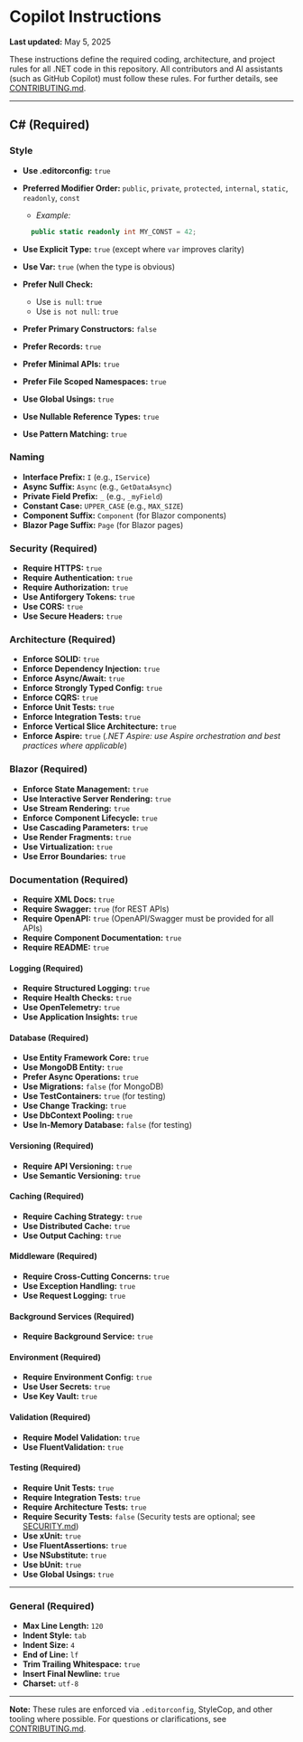 # Copilot Instructions

**Last updated:** May 5, 2025

These instructions define the required coding, architecture, and project rules for all .NET code in this repository. All contributors and AI assistants (such as GitHub Copilot) must follow these rules. For further details, see [CONTRIBUTING.md](docs/CONTRIBUTING.md).

---

## C# (Required)

### Style

- **Use .editorconfig:** `true`
- **Preferred Modifier Order:** `public`, `private`, `protected`, `internal`, `static`, `readonly`, `const`

  - _Example:_

  ```csharp
    public static readonly int MY_CONST = 42;
  ```

- **Use Explicit Type:** `true` (except where `var` improves clarity)
- **Use Var:** `true` (when the type is obvious)
- **Prefer Null Check:**
  - Use `is null`: `true`
  - Use `is not null`: `true`
- **Prefer Primary Constructors:** `false`
- **Prefer Records:** `true`
- **Prefer Minimal APIs:** `true`
- **Prefer File Scoped Namespaces:** `true`
- **Use Global Usings:** `true`
- **Use Nullable Reference Types:** `true`
- **Use Pattern Matching:** `true`

### Naming

- **Interface Prefix:** `I` (e.g., `IService`)
- **Async Suffix:** `Async` (e.g., `GetDataAsync`)
- **Private Field Prefix:** `_` (e.g., `_myField`)
- **Constant Case:** `UPPER_CASE` (e.g., `MAX_SIZE`)
- **Component Suffix:** `Component` (for Blazor components)
- **Blazor Page Suffix:** `Page` (for Blazor pages)

### Security (Required)

- **Require HTTPS:** `true`
- **Require Authentication:** `true`
- **Require Authorization:** `true`
- **Use Antiforgery Tokens:** `true`
- **Use CORS:** `true`
- **Use Secure Headers:** `true`

### Architecture (Required)

- **Enforce SOLID:** `true`
- **Enforce Dependency Injection:** `true`
- **Enforce Async/Await:** `true`
- **Enforce Strongly Typed Config:** `true`
- **Enforce CQRS:** `true`
- **Enforce Unit Tests:** `true`
- **Enforce Integration Tests:** `true`
- **Enforce Vertical Slice Architecture:** `true`
- **Enforce Aspire:** `true` (_.NET Aspire: use Aspire orchestration and best practices where applicable_)

### Blazor (Required)

- **Enforce State Management:** `true`
- **Use Interactive Server Rendering:** `true`
- **Use Stream Rendering:** `true`
- **Enforce Component Lifecycle:** `true`
- **Use Cascading Parameters:** `true`
- **Use Render Fragments:** `true`
- **Use Virtualization:** `true`
- **Use Error Boundaries:** `true`

### Documentation (Required)

- **Require XML Docs:** `true`
- **Require Swagger:** `true` (for REST APIs)
- **Require OpenAPI:** `true` (OpenAPI/Swagger must be provided for all APIs)
- **Require Component Documentation:** `true`
- **Require README:** `true`

#### Logging (Required)

- **Require Structured Logging:** `true`
- **Require Health Checks:** `true`
- **Use OpenTelemetry:** `true`
- **Use Application Insights:** `true`

#### Database (Required)

- **Use Entity Framework Core:** `true`
- **Use MongoDB Entity:** `true`
- **Prefer Async Operations:** `true`
- **Use Migrations:** `false` (for MongoDB)
- **Use TestContainers:** `true` (for testing)
- **Use Change Tracking:** `true`
- **Use DbContext Pooling:** `true`
- **Use In-Memory Database:** `false` (for testing)

#### Versioning (Required)

- **Require API Versioning:** `true`
- **Use Semantic Versioning:** `true`

#### Caching (Required)

- **Require Caching Strategy:** `true`
- **Use Distributed Cache:** `true`
- **Use Output Caching:** `true`

#### Middleware (Required)

- **Require Cross-Cutting Concerns:** `true`
- **Use Exception Handling:** `true`
- **Use Request Logging:** `true`

#### Background Services (Required)

- **Require Background Service:** `true`

#### Environment (Required)

- **Require Environment Config:** `true`
- **Use User Secrets:** `true`
- **Use Key Vault:** `true`

#### Validation (Required)

- **Require Model Validation:** `true`
- **Use FluentValidation:** `true`

#### Testing (Required)

- **Require Unit Tests:** `true`
- **Require Integration Tests:** `true`
- **Require Architecture Tests:** `true`
- **Require Security Tests:** `false` (Security tests are optional; see [SECURITY.md](docs/SECURITY.md))
- **Use xUnit:** `true`
- **Use FluentAssertions:** `true`
- **Use NSubstitute:** `true`
- **Use bUnit:** `true`
- **Use Global Usings:** `true`

---

### General (Required)

- **Max Line Length:** `120`
- **Indent Style:** `tab`
- **Indent Size:** `4`
- **End of Line:** `lf`
- **Trim Trailing Whitespace:** `true`
- **Insert Final Newline:** `true`
- **Charset:** `utf-8`

---

**Note:** These rules are enforced via `.editorconfig`, StyleCop, and other tooling where possible. For questions or clarifications, see [CONTRIBUTING.md](docs/CONTRIBUTING.md).
